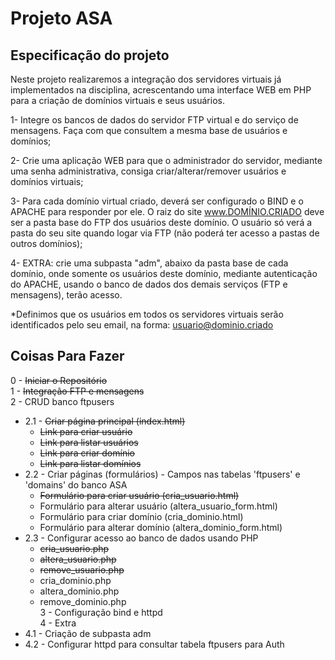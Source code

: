 # Projeto ASA

## Especificação do projeto
Neste projeto realizaremos a integração dos servidores virtuais já implementados na disciplina, acrescentando uma interface WEB em PHP para a criação de domínios virtuais e seus usuários.

1- Integre os bancos de dados do servidor FTP virtual e do serviço de mensagens. Faça com que consultem a mesma base de usuários e domínios;

2- Crie uma aplicação WEB para que o administrador do servidor, mediante uma senha administrativa, consiga criar/alterar/remover usuários e domínios virtuais;

3- Para cada domínio virtual criado, deverá ser configurado o BIND e o APACHE para responder por ele. O raiz do site www.DOMÍNIO.CRIADO deve ser a pasta base do FTP dos usuários deste domínio. O usuário só verá a pasta do seu site quando logar via FTP (não poderá ter acesso a pastas de outros domínios);

4- EXTRA: crie uma subpasta "adm", abaixo da pasta base de cada domínio, onde somente os usuários deste domínio, mediante autenticação do APACHE, usando o banco de dados dos demais serviços (FTP e mensagens), terão acesso.

*Definimos que os usuários em todos os servidores virtuais serão identificados pelo seu email, na forma: usuario@dominio.criado

## Coisas Para Fazer
0 - ~~Iniciar o Repositório~~  
1 - ~~Integração FTP e mensagens~~  
2 - CRUD banco ftpusers  
 * 2.1 - ~~Criar página principal (index.html)~~  
   * ~~Link para criar usuário~~  
   * ~~Link para listar usuários~~  
   * ~~Link para criar domínio~~  
   * ~~Link para listar domínios~~  
 * 2.2 - Criar páginas (formulários) - Campos nas tabelas 'ftpusers' e 'domains' do banco ASA  
   * ~~Formulário para criar usuário (cria_usuario.html)~~  
   * Formulário para alterar usuário (altera_usuario_form.html)  
   * Formulário para criar domínio (cria_dominio.html)  
   * Formulário para alterar domínio (altera_dominio_form.html)  
 * 2.3 - Configurar acesso ao banco de dados usando PHP  
   * ~~cria_usuario.php~~  
   * ~~altera_usuario.php~~  
   * ~~remove_usuario.php~~  
   * cria_dominio.php  
   * altera_dominio.php  
   * remove_dominio.php  
3 - Configuração bind e httpd  
4 - Extra  
 * 4.1 - Criação de subpasta adm  
 * 4.2 - Configurar httpd para consultar tabela ftpusers para Auth
